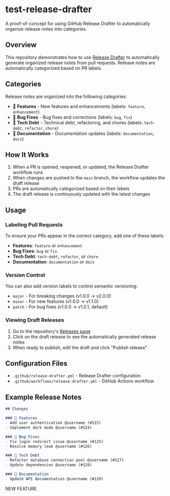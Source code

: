# test-release-drafter

A proof-of-concept for using GitHub Release Drafter to automatically organize release notes into categories.

## Overview

This repository demonstrates how to use [Release Drafter](https://github.com/release-drafter/release-drafter) to automatically generate organized release notes from pull requests. Release notes are automatically categorized based on PR labels.

## Categories

Release notes are organized into the following categories:

- 🚀 **Features** - New features and enhancements (labels: `feature`, `enhancement`)
- 🐛 **Bug Fixes** - Bug fixes and corrections (labels: `bug`, `fix`)
- 🔧 **Tech Debt** - Technical debt, refactoring, and chores (labels: `tech-debt`, `refactor`, `chore`)
- 📝 **Documentation** - Documentation updates (labels: `documentation`, `docs`)

## How It Works

1. When a PR is opened, reopened, or updated, the Release Drafter workflow runs
2. When changes are pushed to the `main` branch, the workflow updates the draft release
3. PRs are automatically categorized based on their labels
4. The draft release is continuously updated with the latest changes

## Usage

### Labeling Pull Requests

To ensure your PRs appear in the correct category, add one of these labels:

- **Features**: `feature` or `enhancement`
- **Bug Fixes**: `bug` or `fix`
- **Tech Debt**: `tech-debt`, `refactor`, or `chore`
- **Documentation**: `documentation` or `docs`

### Version Control

You can also add version labels to control semantic versioning:

- `major` - For breaking changes (v1.0.0 → v2.0.0)
- `minor` - For new features (v1.0.0 → v1.1.0)
- `patch` - For bug fixes (v1.0.0 → v1.0.1, default)

### Viewing Draft Releases

1. Go to the repository's [Releases page](../../releases)
2. Click on the draft release to see the automatically generated release notes
3. When ready to publish, edit the draft and click "Publish release"

## Configuration Files

- `.github/release-drafter.yml` - Release Drafter configuration
- `.github/workflows/release-drafter.yml` - GitHub Actions workflow

## Example Release Notes

```markdown
## Changes

### 🚀 Features
- Add user authentication @username (#123)
- Implement dark mode @username (#124)

### 🐛 Bug Fixes
- Fix login redirect issue @username (#125)
- Resolve memory leak @username (#126)

### 🔧 Tech Debt
- Refactor database connection pool @username (#127)
- Update dependencies @username (#128)

### 📝 Documentation
- Update API documentation @username (#129)
```

NEW FEATURE